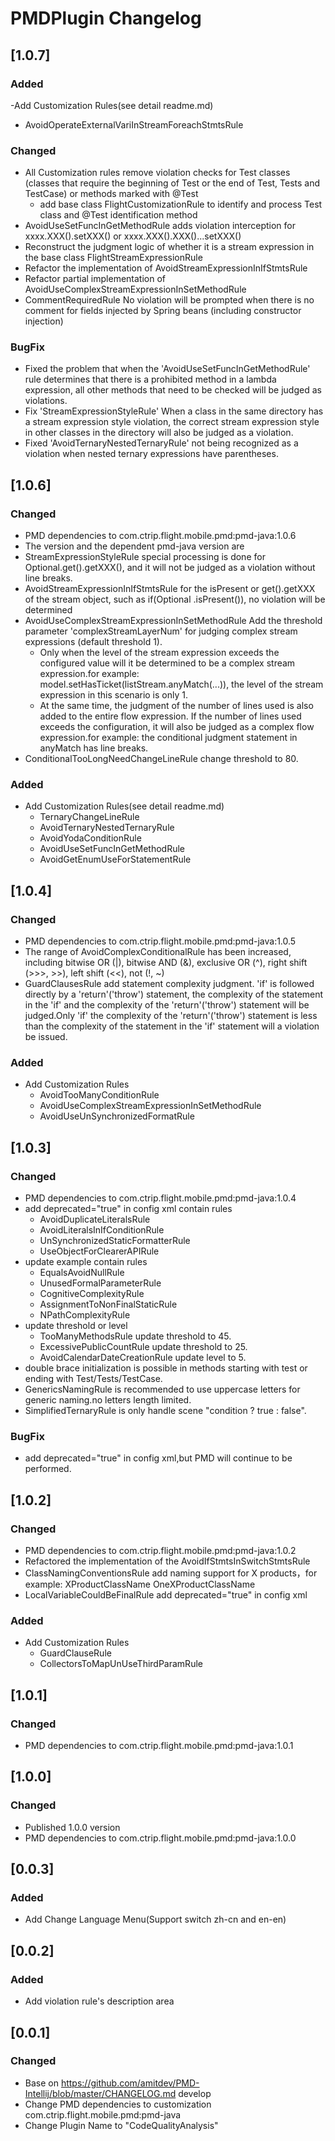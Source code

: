 <!-- Keep a Changelog guide -> https://keepachangelog.com -->

# PMDPlugin Changelog

## [1.0.7]
### Added
-Add Customization Rules(see detail readme.md)
  - AvoidOperateExternalVariInStreamForeachStmtsRule
  
### Changed
- All Customization rules remove violation checks for Test classes (classes that require the beginning of Test or the 
end of Test, Tests and TestCase) or methods marked with @Test
  - add base class FlightCustomizationRule to identify and process Test class and @Test identification method
- AvoidUseSetFuncInGetMethodRule adds violation interception for xxxx.XXX().setXXX() or xxxx.XXX().XXX()...setXXX()
- Reconstruct the judgment logic of whether it is a stream expression in the base class FlightStreamExpressionRule
- Refactor the implementation of AvoidStreamExpressionInIfStmtsRule
- Refactor partial implementation of AvoidUseComplexStreamExpressionInSetMethodRule
- CommentRequiredRule No violation will be prompted when there is no comment for fields injected by Spring beans (including constructor injection)

### BugFix
- Fixed the problem that when the 'AvoidUseSetFuncInGetMethodRule' rule determines that there is a prohibited method in 
a lambda expression, all other methods that need to be checked will be judged as violations.
- Fix 'StreamExpressionStyleRule' When a class in the same directory has a stream expression style violation, 
the correct stream expression style in other classes in the directory will also be judged as a violation.
- Fixed 'AvoidTernaryNestedTernaryRule' not being recognized as a violation when nested ternary expressions have parentheses.

## [1.0.6]
### Changed
- PMD dependencies to com.ctrip.flight.mobile.pmd:pmd-java:1.0.6
- The version and the dependent pmd-java version are 
- StreamExpressionStyleRule special processing is done for Optional.get().getXXX(), and it will not be judged as a 
violation without line breaks.
- AvoidStreamExpressionInIfStmtsRule for the isPresent or get().getXXX of the stream object, such as if(Optional
.isPresent()), no violation will be determined
- AvoidUseComplexStreamExpressionInSetMethodRule Add the threshold parameter 'complexStreamLayerNum' for judging complex
 stream expressions (default threshold 1).
  - Only when the level of the stream expression exceeds the configured value will it be determined to be a complex 
 stream expression.for example: model.setHasTicket(listStream.anyMatch(...)), the level of the stream expression in 
 this scenario is only 1.
  - At the same time, the judgment of the number of lines used is also added to the entire flow expression. If the 
 number of lines used exceeds the configuration, it will also be judged as a complex flow expression.for example: the 
 conditional judgment statement in anyMatch has line breaks.
- ConditionalTooLongNeedChangeLineRule change threshold to 80.
### Added
- Add Customization Rules(see detail readme.md)
  - TernaryChangeLineRule
  - AvoidTernaryNestedTernaryRule
  - AvoidYodaConditionRule
  - AvoidUseSetFuncInGetMethodRule
  - AvoidGetEnumUseForStatementRule
  
## [1.0.4]
### Changed
- PMD dependencies to com.ctrip.flight.mobile.pmd:pmd-java:1.0.5
- The range of AvoidComplexConditionalRule has been increased, including bitwise OR (|), bitwise AND (&),  exclusive 
OR (^), right shift (>>>, >>), left shift (<<), not (!, ~)
- GuardClausesRule add statement complexity judgment. 'if' is followed directly by a 'return'('throw') statement, the 
complexity of the statement in the 'if' and the complexity of the 'return'('throw') statement will be judged.Only 'if' the 
complexity of the 'return'('throw') statement is less than the complexity of the statement in the 'if' statement will a 
violation be issued.
### Added
- Add Customization Rules
  - AvoidTooManyConditionRule
  - AvoidUseComplexStreamExpressionInSetMethodRule
  - AvoidUseUnSynchronizedFormatRule
  
## [1.0.3]
### Changed
- PMD dependencies to com.ctrip.flight.mobile.pmd:pmd-java:1.0.4
- add deprecated="true" in config xml contain rules
  - AvoidDuplicateLiteralsRule
  - AvoidLiteralsInIfConditionRule
  - UnSynchronizedStaticFormatterRule
  - UseObjectForClearerAPIRule
- update example contain rules
  - EqualsAvoidNullRule
  - UnusedFormalParameterRule
  - CognitiveComplexityRule
  - AssignmentToNonFinalStaticRule
  - NPathComplexityRule
- update threshold or level
  - TooManyMethodsRule update threshold to 45.
  - ExcessivePublicCountRule update threshold to 25.
  - AvoidCalendarDateCreationRule update level to 5.
- double brace initialization is possible in methods starting with test or ending with Test/Tests/TestCase.
- GenericsNamingRule is recommended to use uppercase letters for generic naming.no letters length limited.
- SimplifiedTernaryRule is only handle scene  "condition ? true : false".
### BugFix
- add deprecated="true" in config xml,but PMD will continue to be performed.

  
## [1.0.2]
### Changed 
- PMD dependencies to com.ctrip.flight.mobile.pmd:pmd-java:1.0.2
- Refactored the implementation of the AvoidIfStmtsInSwitchStmtsRule
- ClassNamingConventionsRule add naming support for X products，for example: XProductClassName OneXProductClassName 
- LocalVariableCouldBeFinalRule add deprecated="true" in config xml
### Added
- Add Customization Rules
  - GuardClauseRule
  - CollectorsToMapUnUseThirdParamRule
  
## [1.0.1]
### Changed 
- PMD dependencies to com.ctrip.flight.mobile.pmd:pmd-java:1.0.1

## [1.0.0]
### Changed 
- Published 1.0.0 version
- PMD dependencies to com.ctrip.flight.mobile.pmd:pmd-java:1.0.0

## [0.0.3]
### Added
- Add Change Language Menu(Support switch zh-cn and en-en)

## [0.0.2]
### Added 
- Add violation rule's description area

## [0.0.1]
### Changed
- Base on https://github.com/amitdev/PMD-Intellij/blob/master/CHANGELOG.md develop
- Change PMD dependencies to customization com.ctrip.flight.mobile.pmd:pmd-java
- Change Plugin Name to "CodeQualityAnalysis"